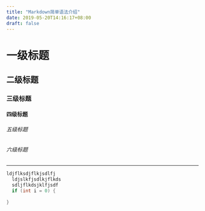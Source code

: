 ```yaml
---
title: "Markdown简单语法介绍"
date: 2019-05-20T14:16:17+08:00
draft: false
---
```


# 一级标题

## 二级标题

### 三级标题

#### 四级标题

###### 五级标题

###### 六级标题

---

```objective-c
ldjflksdjflkjsdlfj
  ldjslkfjsdlkjflkds
  sdljflkdsjklfjsdf
  if (int i = 0) {
  
}
```





